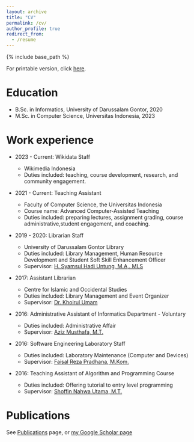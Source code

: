 ```yaml
---
layout: archive
title: "CV"
permalink: /cv/
author_profile: true
redirect_from:
  - /resume
---
```


{% include base_path %}

For printable version, click [here](https://drive.google.com/file/d/1ejlChIJjW1CGiRETyiUpBiOPCTW9HI1C/view?usp=sharing).

Education
======
* B.Sc. in Informatics, University of Darussalam Gontor, 2020
* M.Sc. in Computer Science, Universitas Indonesia, 2023

Work experience
======
* 2023 - Current: Wikidata Staff
  * Wikimedia Indonesia
  * Duties included: teaching, course development, research, and community engagement.
  
* 2021 - Current: Teaching Assistant
  * Faculty of Computer Science, the Universitas Indonesia
  * Course name: Advanced Computer-Assisted Teaching
  * Duties included: preparing lectures, assignment grading, course administrative,student engagement, and coaching.

* 2019 - 2020: Librarian Staff
  * University of Darussalam Gontor Library
  * Duties included: Library Management, Human Resource Development and Student Soft Skill Enhancement Officer
  * Supervisor: [H. Syamsul Hadi Untung, M.A,. MLS](https://scholar.google.co.id/citations?user=1LPdsckAAAAJ&hl=id)

* 2017: Assistant Librarian
  * Centre for Islamic and Occidental Studies
  * Duties included: Library Management and Event Organizer
  * Supervisor: [Dr. Khoirul Umam](https://scholar.google.com/citations?user=coYTWKAAAAAJ&hl=en)

* 2016: Administrative Assistant of Informatics Department - Voluntary
  * Duties included: Administrative Affair
  * Supervisor: [Aziz Musthafa, M.T.](https://scholar.google.co.id/citations?user=3L_9TpwAAAAJ&hl=en)


* 2016: Software Engineering Laboratory Staff
  * Duties included: Laboratory Maintenance (Computer and Devices)
  * Supervisor: [Faisal Reza Pradhana, M.Kom.](https://scholar.google.co.id/citations?hl=en&user=jniExYIAAAAJ)

* 2016: Teaching Assistant of Algorithm and Programming Course
  * Duties included: Offering tutorial to entry level programming
  * Supervisor: [Shoffin Nahwa Utama, M.T.](http://informatika.uin-malang.ac.id/shoffin-nahwa-utama/)

Publications
======
See [Publications](https://athayahisyam.github.io/publications/) page, or [my Google Scholar page](https://scholar.google.co.id/citations?view_op=list_works&hl=en&hl=en&user=poy7OgIAAAAJ)
